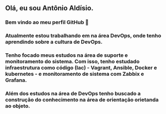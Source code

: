 ## Olá, eu sou Antônio Aldísio.
### Bem vindo ao meu perfil GitHub 👋


### Atualmente estou trabalhando em na área DevOps, onde tenho aprendindo sobre a cultura de DevOps. 
### Tenho focado meus estudos na área de suporte e monitoramento do sistema. Com isso, tenho estudado infraestrutura como código (Iac) - Vagrant, Ansible, Docker e kubernetes - e monitoramento de sistema com Zabbix e Grafana. 
### Além dos estudos na área de DevOps tenho buscado a construção do conhecimento na área de orientação orietanda ao objeto.





 
 
